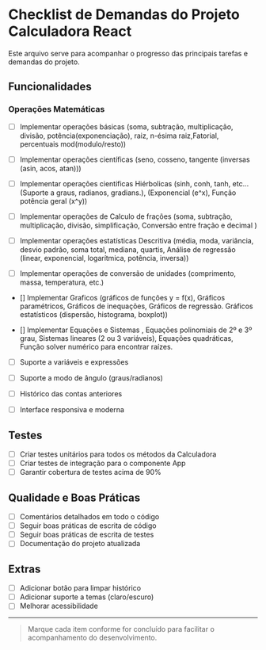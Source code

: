 # Checklist de Demandas do Projeto Calculadora React

Este arquivo serve para acompanhar o progresso das principais tarefas e demandas do projeto.

## Funcionalidades

### Operações Matemáticas

- [ ] Implementar operações básicas (soma, subtração, multiplicação, divisão, potência(exponenciação), raiz, n-ésima raiz,Fatorial, percentuais mod(modulo/resto))

- [ ] Implementar operações científicas (seno, cosseno, tangente (inversas (asin, acos, atan)))

- [ ] Implementar operações cientificas Hiérbolicas (sinh, conh, tanh, etc... (Suporte a graus, radianos, gradians.), (Exponencial (e^x), Função potência geral (x^y))

- [ ] Implementar operações de Calculo de frações (soma, subtração, multiplicação, divisão, simplificação, Conversão entre fração e decimal )

- [ ] Implementar operações estatísticas Descritiva (média, moda, variância, desvio padrão, soma total, mediana, quartis, Análise de regressão (linear, exponencial, logarítmica, potência, inversa))

- [ ] Implementar operações de conversão de unidades (comprimento, massa, temperatura, etc.)
- [] Implementar Graficos (gráficos de funções y = f(x), Gráficos paramétricos, Gráficos de inequações, Gráficos de regressão. Gráficos estatísticos (dispersão, histograma, boxplot))

- [] Implementar Equações e Sistemas , Equações polinomiais de 2º e 3º grau, Sistemas lineares (2 ou 3 variáveis), Equações quadráticas, Função solver numérico para encontrar raízes.

- [ ] Suporte a variáveis e expressões
- [ ] Suporte a modo de ângulo (graus/radianos)

- [ ] Histórico das contas anteriores
- [ ] Interface responsiva e moderna

## Testes
- [ ] Criar testes unitários para todos os métodos da Calculadora
- [ ] Criar testes de integração para o componente App
- [ ] Garantir cobertura de testes acima de 90%

## Qualidade e Boas Práticas
- [ ] Comentários detalhados em todo o código
- [ ] Seguir boas práticas de escrita de código
- [ ] Seguir boas práticas de escrita de testes
- [ ] Documentação do projeto atualizada

## Extras
- [ ] Adicionar botão para limpar histórico
- [ ] Adicionar suporte a temas (claro/escuro)
- [ ] Melhorar acessibilidade

---

> Marque cada item conforme for concluído para facilitar o acompanhamento do desenvolvimento.
